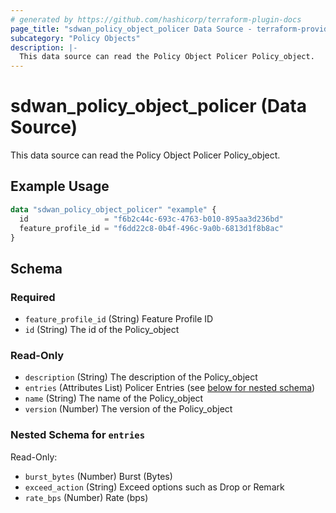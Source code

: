```yaml
---
# generated by https://github.com/hashicorp/terraform-plugin-docs
page_title: "sdwan_policy_object_policer Data Source - terraform-provider-sdwan"
subcategory: "Policy Objects"
description: |-
  This data source can read the Policy Object Policer Policy_object.
---
```


# sdwan_policy_object_policer (Data Source)

This data source can read the Policy Object Policer Policy_object.

## Example Usage

```terraform
data "sdwan_policy_object_policer" "example" {
  id                 = "f6b2c44c-693c-4763-b010-895aa3d236bd"
  feature_profile_id = "f6dd22c8-0b4f-496c-9a0b-6813d1f8b8ac"
}
```

<!-- schema generated by tfplugindocs -->
## Schema

### Required

- `feature_profile_id` (String) Feature Profile ID
- `id` (String) The id of the Policy_object

### Read-Only

- `description` (String) The description of the Policy_object
- `entries` (Attributes List) Policer Entries (see [below for nested schema](#nestedatt--entries))
- `name` (String) The name of the Policy_object
- `version` (Number) The version of the Policy_object

<a id="nestedatt--entries"></a>
### Nested Schema for `entries`

Read-Only:

- `burst_bytes` (Number) Burst (Bytes)
- `exceed_action` (String) Exceed options such as Drop or Remark
- `rate_bps` (Number) Rate (bps)
